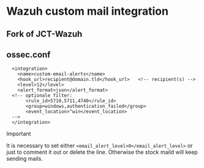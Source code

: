 # Wazuh custom mail integration
## Fork of JCT-Wazuh


## ossec.conf
```
  <integration>
    <name>custom-email-alerts</name>
    <hook_url>recipient@domain.tld</hook_url>   <!-- recipient(s) -->
    <level>12</level>
    <alert_format>json</alert_format>
  <!-- optionale filter:
       <rule_id>5710,5711,4740</rule_id>
       <group>windows,authentication_failed</group>
       <event_location>^win</event_location>
  -->
  </integration>
```
> [!IMPORTANT]
> It is necessary to set either `<email_alert_level>0</email_alert_level>` or just to comment it out or delete the line. Otherwise the stock maild will keep sending mails.
